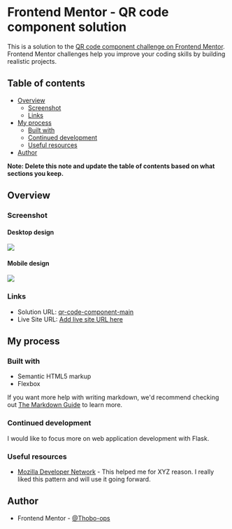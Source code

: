# Frontend Mentor - QR code component solution

This is a solution to the [QR code component challenge on Frontend Mentor](https://www.frontendmentor.io/challenges/qr-code-component-iux_sIO_H). Frontend Mentor challenges help you improve your coding skills by building realistic projects. 

## Table of contents

- [Overview](#overview)
  - [Screenshot](#screenshot)
  - [Links](#links)
- [My process](#my-process)
  - [Built with](#built-with)
  - [Continued development](#continued-development)
  - [Useful resources](#useful-resources)
- [Author](#author)

**Note: Delete this note and update the table of contents based on what sections you keep.**

## Overview

### Screenshot

#### Desktop design
![](.screenshots/desktop-screenshot.jpg)

#### Mobile design
![](.screenshots/mobile-screenshot.jpg)

### Links

- Solution URL: [qr-code-component-main](https://github.com/Thobo-Gaboipewe/qr-code-component-main)
- Live Site URL: [Add live site URL here](https://your-live-site-url.com)

## My process

### Built with

- Semantic HTML5 markup
- Flexbox

If you want more help with writing markdown, we'd recommend checking out [The Markdown Guide](https://www.markdownguide.org/) to learn more.

### Continued development

I would like to focus more on web application development with Flask.


### Useful resources

- [Mozilla Developer Network](https://www.example.com) - This helped me for XYZ reason. I really liked this pattern and will use it going forward.

## Author

- Frontend Mentor - [@Thobo-ops](https://www.frontendmentor.io/profile/Thobo-ops)